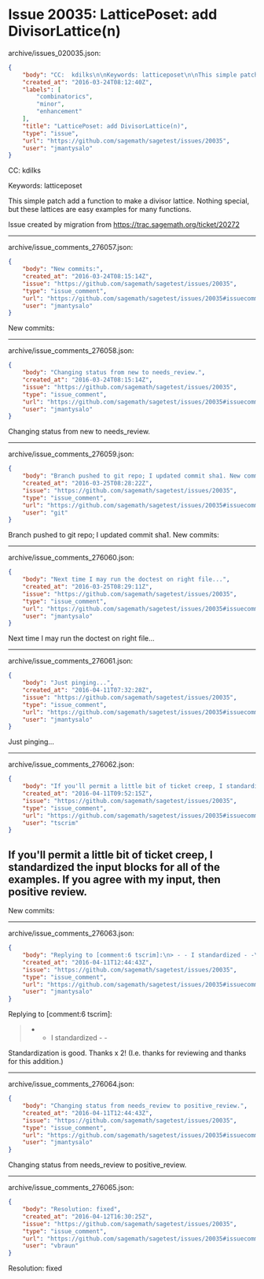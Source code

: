# Issue 20035: LatticePoset: add DivisorLattice(n)

archive/issues_020035.json:
```json
{
    "body": "CC:  kdilks\n\nKeywords: latticeposet\n\nThis simple patch add a function to make a divisor lattice. Nothing special, but these lattices are easy examples for many functions.\n\nIssue created by migration from https://trac.sagemath.org/ticket/20272\n\n",
    "created_at": "2016-03-24T08:12:40Z",
    "labels": [
        "combinatorics",
        "minor",
        "enhancement"
    ],
    "title": "LatticePoset: add DivisorLattice(n)",
    "type": "issue",
    "url": "https://github.com/sagemath/sagetest/issues/20035",
    "user": "jmantysalo"
}
```
CC:  kdilks

Keywords: latticeposet

This simple patch add a function to make a divisor lattice. Nothing special, but these lattices are easy examples for many functions.

Issue created by migration from https://trac.sagemath.org/ticket/20272





---

archive/issue_comments_276057.json:
```json
{
    "body": "New commits:",
    "created_at": "2016-03-24T08:15:14Z",
    "issue": "https://github.com/sagemath/sagetest/issues/20035",
    "type": "issue_comment",
    "url": "https://github.com/sagemath/sagetest/issues/20035#issuecomment-276057",
    "user": "jmantysalo"
}
```

New commits:



---

archive/issue_comments_276058.json:
```json
{
    "body": "Changing status from new to needs_review.",
    "created_at": "2016-03-24T08:15:14Z",
    "issue": "https://github.com/sagemath/sagetest/issues/20035",
    "type": "issue_comment",
    "url": "https://github.com/sagemath/sagetest/issues/20035#issuecomment-276058",
    "user": "jmantysalo"
}
```

Changing status from new to needs_review.



---

archive/issue_comments_276059.json:
```json
{
    "body": "Branch pushed to git repo; I updated commit sha1. New commits:",
    "created_at": "2016-03-25T08:28:22Z",
    "issue": "https://github.com/sagemath/sagetest/issues/20035",
    "type": "issue_comment",
    "url": "https://github.com/sagemath/sagetest/issues/20035#issuecomment-276059",
    "user": "git"
}
```

Branch pushed to git repo; I updated commit sha1. New commits:



---

archive/issue_comments_276060.json:
```json
{
    "body": "Next time I may run the doctest on right file...",
    "created_at": "2016-03-25T08:29:11Z",
    "issue": "https://github.com/sagemath/sagetest/issues/20035",
    "type": "issue_comment",
    "url": "https://github.com/sagemath/sagetest/issues/20035#issuecomment-276060",
    "user": "jmantysalo"
}
```

Next time I may run the doctest on right file...



---

archive/issue_comments_276061.json:
```json
{
    "body": "Just pinging...",
    "created_at": "2016-04-11T07:32:28Z",
    "issue": "https://github.com/sagemath/sagetest/issues/20035",
    "type": "issue_comment",
    "url": "https://github.com/sagemath/sagetest/issues/20035#issuecomment-276061",
    "user": "jmantysalo"
}
```

Just pinging...



---

archive/issue_comments_276062.json:
```json
{
    "body": "If you'll permit a little bit of ticket creep, I standardized the input blocks for all of the examples. If you agree with my input, then positive review.\n----\nNew commits:",
    "created_at": "2016-04-11T09:52:15Z",
    "issue": "https://github.com/sagemath/sagetest/issues/20035",
    "type": "issue_comment",
    "url": "https://github.com/sagemath/sagetest/issues/20035#issuecomment-276062",
    "user": "tscrim"
}
```

If you'll permit a little bit of ticket creep, I standardized the input blocks for all of the examples. If you agree with my input, then positive review.
----
New commits:



---

archive/issue_comments_276063.json:
```json
{
    "body": "Replying to [comment:6 tscrim]:\n> - - I standardized - -\n\nStandardization is good. Thanks x 2! (I.e. thanks for reviewing and thanks for this addition.)",
    "created_at": "2016-04-11T12:44:43Z",
    "issue": "https://github.com/sagemath/sagetest/issues/20035",
    "type": "issue_comment",
    "url": "https://github.com/sagemath/sagetest/issues/20035#issuecomment-276063",
    "user": "jmantysalo"
}
```

Replying to [comment:6 tscrim]:
> - - I standardized - -

Standardization is good. Thanks x 2! (I.e. thanks for reviewing and thanks for this addition.)



---

archive/issue_comments_276064.json:
```json
{
    "body": "Changing status from needs_review to positive_review.",
    "created_at": "2016-04-11T12:44:43Z",
    "issue": "https://github.com/sagemath/sagetest/issues/20035",
    "type": "issue_comment",
    "url": "https://github.com/sagemath/sagetest/issues/20035#issuecomment-276064",
    "user": "jmantysalo"
}
```

Changing status from needs_review to positive_review.



---

archive/issue_comments_276065.json:
```json
{
    "body": "Resolution: fixed",
    "created_at": "2016-04-12T16:30:25Z",
    "issue": "https://github.com/sagemath/sagetest/issues/20035",
    "type": "issue_comment",
    "url": "https://github.com/sagemath/sagetest/issues/20035#issuecomment-276065",
    "user": "vbraun"
}
```

Resolution: fixed
